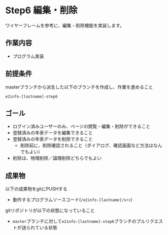 # Step6 編集・削除

ワイヤーフレームを参考に、編集・削除機能を実装します。

## 作業内容

* プログラム実装

## 前提条件

masterブランチから派生した以下のブランチを作成し、作業を進めること
```
e2info-[lastname]-step6
```

## ゴール

* ログイン済みユーザーのみ、ページの閲覧・編集・削除ができること
* 登録済みの年表データを編集できること
* 登録済みの年表データを削除できること
    * 削除前に、削除確認されること（ダイアログ、確認画面など方法はなんでもよい）
* 削除は、物理削除／論理削除どちらでもよい

## 成果物

以下の成果物をgitにPUSHする

* 動作するプログラムソースコード(```/e2info-[lastname]/src```)

gitリポジトリが以下の状態になっていること

* ```master```ブランチに対して```e2info-[lastname]-step6```ブランチのプルリクエストが送られている状態